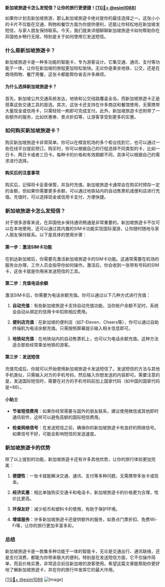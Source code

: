 **新加坡旅遊卡怎么发短信？让你的旅行更便捷！[[TG💪+ @esim1088](https://t.me/s/esim1088)]**

如果你计划去新加坡旅游，那么新加坡旅遊卡绝对是你的最佳选择之一。这张小小的卡片不仅能在交通、购物和餐饮方面为你提供便利，还能让你轻松地在新加坡发短信，与家人朋友保持联系。今天，我们就来详细聊聊新加坡旅遊卡如何帮助你在异国他乡畅行无阻，特别是关于如何使用它发送短信。

### 什么是新加坡旅遊卡？

新加坡旅遊卡是一种多功能的智能卡，专为游客设计。它集交通、通讯、支付等功能于一体，让你在新加坡的旅程更加轻松愉快。无论你是乘坐地铁、公交，还是在商场购物、餐厅用餐，这张卡都能帮你省去许多麻烦。

#### 为什么选择新加坡旅遊卡？

首先，新加坡公共交通系统发达，地铁和公交线路覆盖全岛，而新加坡旅遊卡正是搭乘这些交通工具的首选。其次，这张卡还支持在许多商店和餐馆使用，无需携带大量现金或信用卡，只需轻轻一刷即可完成支付。此外，新加坡旅遊卡还附带了一些额外的服务，比如优惠券、景点折扣等，让游客享受到更多的实惠。

### 如何购买新加坡旅遊卡？

购买新加坡旅遊卡非常简单。你可以在樟宜机场的多个柜台找到它，也可以通过一些在线平台提前预订。购买时，你可以根据自己的行程选择不同类型的卡，比如一日卡、两日卡或者三日卡。每种卡的价格和有效期都不同，具体可以根据自己的需求进行选择。

#### 购买后的注意事项

购买后，记得将卡妥善保管，并及时充值。新加坡旅遊卡通常会在购买时预存一定的金额，但如果你需要更多余额，可以通过地铁站内的自动售票机或便利店进行充值。充值时，可以选择现金或信用卡支付，方便快捷。

### 新加坡旅遊卡怎么发短信？

对于很多游客来说，在异国他乡保持通讯畅通是非常重要的。新加坡旅遊卡不仅可以在本地使用，还可以通过其内置的SIM卡功能实现国际漫游，让你随时随地与家人朋友保持联系。以下是具体的使用步骤：

#### 第一步：激活SIM卡功能

在到达新加坡后，你需要先激活新加坡旅遊卡的SIM卡功能。这通常需要在机场的服务台办理，工作人员会指导你如何操作。激活后，你会收到一张带有号码的SIM卡，这张卡就是你用来发送短信的工具。

#### 第二步：充值电话余额

激活SIM卡后，你需要为电话余额充值。你可以通过以下几种方式进行充值：

1. **自动充值**：有些新加坡旅遊卡支持自动充值功能，当你账户余额不足时，系统会自动从绑定的信用卡中扣除相应费用。
   
2. **便利店充值**：在新加坡的便利店（如7-Eleven、Cheers等），你可以通过自助终端机为电话余额充值。只需按照屏幕提示输入相关信息即可。

3. **地铁站充值**：在地铁站内的自动售票机上，也可以为电话余额充值。这种方法适合那些经常乘坐地铁的游客。

#### 第三步：发送短信

充值完成后，你就可以开始使用新加坡旅遊卡发送短信了。发送短信的方法与其他手机类似，只需输入对方的手机号码，然后输入你想发送的内容即可。需要注意的是，发送国际短信时，需要在对方的手机号码前加上国家代码（如中国的国家代码是+86）。

#### 小贴士

- **节省短信费用**：如果你经常需要与国外的朋友联系，建议使用微信或其他即时通讯软件，这样可以避免高额的国际短信费用。
  
- **检查网络信号**：在发送短信之前，确保你的新加坡旅遊卡有良好的网络信号。如果信号不好，可能会影响短信的发送速度。

### 新加坡旅遊卡的优势

除了以上提到的功能，新加坡旅遊卡还有许多其他优势，让你的旅行体验更加完美：

1. **便捷性**：一张卡就能解决交通、通讯、支付等多种问题，无需携带多张卡或现金。
   
2. **经济实惠**：相比单独购买交通卡和电话卡，新加坡旅遊卡的价格更为合理，性价比更高。

3. **环保友好**：减少纸币和塑料卡的使用，有助于保护环境。

4. **增值服务**：许多新加坡旅遊卡还提供额外的服务，如景点门票折扣、免费Wi-Fi等，让你的旅行更加丰富多彩。

### 总结

新加坡旅遊卡是一款集多种功能于一体的智能卡，无论是交通出行、通讯联络，还是支付消费，都能为你带来极大的便利。特别是在发送短信方面，它不仅操作简单，而且价格实惠，非常适合前往新加坡的游客使用。希望这篇文章能帮助你更好地了解新加坡旅遊卡，并在你的旅行中发挥它的最大作用。

[[TG💪+ @esim1088](https://t.me/s/esim1088) ![Image](https://i.postimg.cc/4NQfJmqS/Snipaste-2025-05-13-00-14-12.png)]